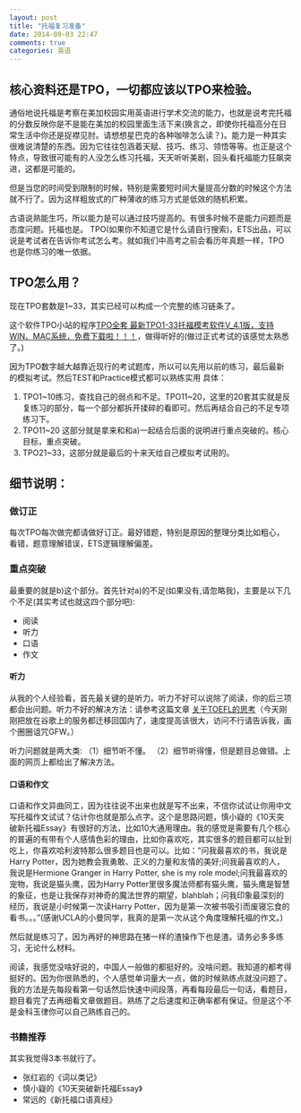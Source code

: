 ```yaml
---
layout: post
title: "托福复习准备"
date: 2014-09-03 22:47
comments: true
categories: 英语
---
```


## 核心资料还是TPO，一切都应该以TPO来检验。

通俗地说托福是考察在美加校园实用英语进行学术交流的能力，也就是说考完托福的分数反映你是不是能在美加的校园里面生活下来(换言之，即使你托福高分在日常生活中你还是捉襟见肘。请想想星巴克的各种咖啡怎么读？)。能力是一种其实很难说清楚的东西。因为它往往包涵着天赋、技巧、练习、领悟等等。也正是这个特点，导致很可能有的人没怎么练习托福，天天听听美剧，回头看托福能力狂飙突进，这都是可能的。

<!--more-->

但是当您的时间受到限制的时候，特别是需要短时间大量提高分数的时候这个方法就不行了。因为这样粗放式的广种薄收的练习方式是低效的随机积累。


古语说熟能生巧，所以能力是可以通过技巧提高的。有很多时候不是能力问题而是态度问题。托福也是。
TPO(如果你不知道它是什么请自行搜索)，ETS出品，可以说是考试者在告诉你考试怎么考。就如我们中高考之前会看历年真题一样，TPO也是你练习的唯一依据。



## TPO怎么用？
现在TPO套数是1~33，其实已经可以构成一个完整的练习链条了。

这个软件TPO小站的程序[TPO全套 最新TPO1-33托福模考软件V_4.1版，支持WIN、MAC系统，免费下载啦！！！](http://bbs.tpooo.com/thread-45892-1-1.html)，做得听好的(做过正式考试的该感觉太熟悉了。)

因为TPO数字越大越靠近现行的考试题库，所以可以先用以前的练习，最后最新的模拟考试。然后TEST和Practice模式都可以熟练实用
具体：

1. TPO1~10练习，查找自己的弱点和不足。TPO11~20，这里的20套其实就是反复练习的部分，每一个部分都拆开揉碎的看即可。然后再结合自己的不足专项练习下。
2. TPO11~20 这部分就是拿来和和a)一起结合后面的说明进行重点突破的。核心目标，重点突破。
3. TPO21~33，这部分就是最后的十来天给自己模拟考试用的。

## 细节说明：

### 做订正

每次TPO每次做完都请做好订正。最好错题，特别是原因的整理分类比如粗心，看错，题意理解错误，ETS逻辑理解偏差。

### 重点突破

 最重要的就是b)这个部分。首先针对a)的不足(如果没有,请忽略我)，主要是以下几个不足(其实考试也就这四个部分吧):

* 阅读
* 听力
* 口语
* 作文


#### 听力

从我的个人经验看，首先最关键的是听力。听力不好可以说除了阅读，你的后三项都会出问题。听力不好的解决方法：请参考这篇文章 [关于TOEFL的思考](http://iphyer.github.io/blog/2012/12/20/toefljing-yan-zong-jie/ )（今天刚刚把放在谷歌上的服务都迁移回国内了，速度提高该很大，访问不行请告诉我，画个圈圈诅咒GFW。）

听力问题就是两大类: （1）细节听不懂。 （2）细节听得懂，但是题目总做错。上面的网页上都给出了解决方法。

#### 口语和作文

口语和作文异曲同工，因为往往说不出来也就是写不出来，不信你试试让你用中文写托福作文试试？估计你也就是那么点字。这个是思路问题，慎小嶷的《10天突破新托福Essay》有很好的方法，比如10大通用理由。我的感觉是需要有几个核心的普遍的有带有个人感情色彩的理由，比如你喜欢吃，其实很多的题目都可以扯到吃上，你喜欢哈利波特那么很多题目也是可以。比如：“问我最喜欢的书，我说是Harry Potter，因为她教会我勇敢、正义的力量和友情的美好;问我最喜欢的人，我说是Hermione Granger in Harry Potter, she is my role model;问我最喜欢的宠物，我说是猫头鹰，因为Harry Potter里很多魔法师都有猫头鹰，猫头鹰是智慧的象征，也是让我保存对神奇的魔法世界的期望，blahblah；问我印象最深刻的经历，我说是小时候第一次读Harry Potter，因为是第一次被书吸引而废寝忘食的看书。。。”(感谢UCLA的小曼同学，我真的是第一次从这个角度理解托福的作文。)

然后就是练习了，因为再好的神思路在猪一样的渣操作下也是渣。请务必多多练习，无论什么材料。

阅读，我感觉没啥好说的，中国人一般做的都挺好的。没啥问题。我知道的都考得挺好的。因为你很熟悉的，个人感觉单词量大一点，做的时候熟练点就没问题了。我的方法是先每段看第一句话然后快速中间段落，再看每段最后一句话，看题目，题目看完了去再细看文章做题目。熟练了之后速度和正确率都有保证。但是这个不是金科玉律你可以自己熟练自己的。

### 书籍推荐

其实我觉得3本书就行了。

* 张红岩的《词以类记》
* 慎小嶷的《10天突破新托福Essay》
* 常远的《新托福口语真经》
